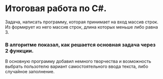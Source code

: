 # Итоговая работа по C#. 
 Задача, написать программу, которая принимает на вход массив строк. Из формирует из него массив строк, длина которых меньше либо равна 3.

### В алгоритме показал, как решается основная задача через 2 функции.

В основную программу добавил немного творчества и возможность выбрать пользотелю вариант самостоятельного ввода текста, либо случайное заполнение.